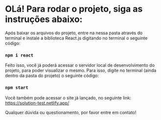 # OLá! Para rodar o projeto, siga as instruções abaixo:

Após baixar os arquivos do projeto, entre na nessa pasta através do terminal e instale a biblioteca React.js digitando no terminal o seguinte código:

### `npm i react`

Feito isso, você já poderá acessar o servidor local de desenvolvimento do projeto, para poder visualizar o mesmo. Para isso, digite no terminal (ainda dentro da pasta do projeto) o seguinte código:

### `npm start`

Você também pode acessar o site já lançado, no seguinte link: https://solution-test.netlify.app/

Qualquer dúvida ou questionamento, por favor entre em contato!
